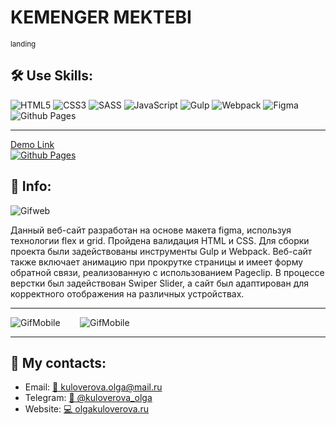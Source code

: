 <h1>KEMENGER MEKTEBI</h1> 
<sub>landing</sub>


<h2>🛠️ Use Skills:</h2>  

 ![HTML5](https://img.shields.io/badge/html5-%23E34F26.svg?style=for-the-badge&logo=html5&logoColor=white)
 ![CSS3](https://img.shields.io/badge/css3-%231572B6.svg?style=for-the-badge&logo=css3&logoColor=white)
 ![SASS](https://img.shields.io/badge/SASS-hotpink.svg?style=for-the-badge&logo=SASS&logoColor=white)
![JavaScript](https://img.shields.io/badge/javascript-%23323330.svg?style=for-the-badge&logo=javascript&logoColor=%23F7DF1E)
![Gulp](https://img.shields.io/badge/GULP-%23CF4647.svg?style=for-the-badge&logo=gulp&logoColor=white)
![Webpack](https://img.shields.io/badge/webpack-%238DD6F9.svg?style=for-the-badge&logo=webpack&logoColor=black)
![Figma](https://img.shields.io/badge/figma-%23F24E1E.svg?style=for-the-badge&logo=figma&logoColor=white)
![Github Pages](https://img.shields.io/badge/github%20pages-121013?style=for-the-badge&logo=github&logoColor=white)

---

[Demo Link <br>![Github Pages](https://img.shields.io/badge/github%20pages-121013?style=for-the-badge&logo=github&logoColor=white)](https://kuloverovaolga.github.io/Kemenger_Mektebi/)

<h2>💁 Info:</h2> 

![Gifweb](readme/KEMENGER_MEKTEBI_d.gif)


Данный веб-сайт разработан на основе макета figma, используя технологии flex и grid. Пройдена валидация HTML и CSS. Для сборки проекта были задействованы инструменты Gulp и Webpack. Веб-сайт также включает анимацию при прокрутке страницы и имеет форму обратной связи, реализованную с использованием Pageclip. В процессе верстки был задействован Swiper Slider, а сайт был адаптирован для корректного отображения на различных устройствах.
                                            

---


![GifMobile](readme/KEMENGER_MEKTEBI_a4.gif) &nbsp;&nbsp;&nbsp;&nbsp;&nbsp;&nbsp;&nbsp;![GifMobile](readme/KEMENGER_MEKTEBI_p.gif)

---

<h2>📱 My contacts:</h2> 
<ul>
 <li>Email: <a href="mailto:kuloverova.olga@mail.ru">📧 kuloverova.olga@mail.ru</a></li>
 <li>Telegram:  <a href="https://t.me/kuloverova_olga">💬 @kuloverova_olga</a></li>
 <li>Website:  <a href="http://olgakuloverova.ru/">💻 olgakuloverova.ru</a></li>

</ul>
